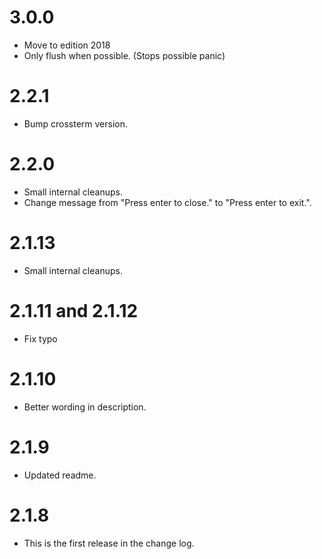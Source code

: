# **__3.0.0__**
- Move to edition 2018
- Only flush when possible. (Stops possible panic)
# 2.2.1
- Bump crossterm version.
# 2.2.0
- Small internal cleanups.
- Change message from "Press enter to close." to "Press enter to exit.".
# 2.1.13
- Small internal cleanups.
# 2.1.11 and 2.1.12
- Fix typo
# 2.1.10
- Better wording in description.
# 2.1.9
- Updated readme.
# 2.1.8
- This is the first release in the change log.